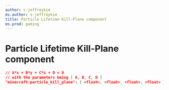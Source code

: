 ```yaml
---
author: v-jeffreykim
ms.author: v-jeffreykim
title: Particle Lifetime Kill-Plane component
ms.prod: gaming
---
```


# Particle Lifetime Kill-Plane component

```json
// A*x + B*y + C*z + D = 0
// with the parameters being [ A, B, C, D ]
"minecraft:particle_kill_plane": [ <float>, <float>, <float>, <float> ]

```
